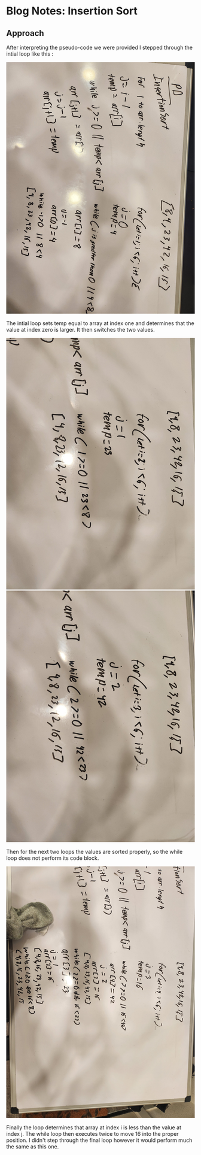 # Blog Notes: Insertion Sort

## Approach

After interpreting the pseudo-code we were provided I stepped through the intial loop like this :

![whiteboard](./imgs/whiteboard1.jpg)

The intial loop sets temp equal to array at index one and determines that the value at index zero is larger. It then switches the two values.

![whiteboard2](./imgs/insertionsort2.jpg)
![whiteboard3](./imgs/insertionsort3.jpg)

Then for the next two loops the values are sorted properly, so the while loop does not perform its code block.

![whiteboard4](./imgs/insertionsort4.jpg)

Finally the loop determines that array at index i is less than the value at index j. The while loop then executes twice to move 16 into the proper position. I didn't step through the final loop however it would perform much the same as this one.
